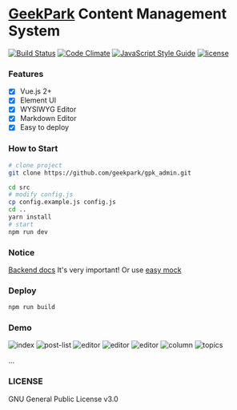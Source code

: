 # [GeekPark](http://geekpark.net) Content Management System
[![Build Status](https://travis-ci.org/GeekPark/gpk_admin.svg?branch=master)](https://travis-ci.org/GeekPark/gpk_admin)
[![Code Climate](https://codeclimate.com/github/GeekPark/gpk_admin/badges/gpa.svg)](https://codeclimate.com/github/GeekPark/gpk_admin)
[![JavaScript Style Guide](https://img.shields.io/badge/code_style-standard-brightgreen.svg)](https://standardjs.com)
[![license](https://img.shields.io/github/license/mashape/apistatus.svg)](LICENSE)

### Features

- [x] Vue.js 2+
- [x] Element UI
- [x] WYSIWYG Editor
- [x] Markdown Editor
- [x] Easy to deploy

### How to Start

```bash
# clone project
git clone https://github.com/geekpark/gpk_admin.git

cd src
# modify config.js
cp config.example.js config.js
cd ..
yarn install
# start
npm run dev
```

### Notice
[Backend docs](https://github.com/GeekPark/gpk_admin/blob/master/BACKEND.md)
It's very important!
Or use [easy mock](https://www.easy-mock.com/)

### Deploy
```bash
npm run build
```

### Demo
![index](https://om4m02471.qnssl.com/gpk_admingpk_admin:index.png)
![post-list](https://om4m02471.qnssl.com/gpk_admingpk_admin:post-ist.png)
![editor](https://om4m02471.qnssl.com/gpk_admingpk_admin:markdown-editor.png)
![editor](https://om4m02471.qnssl.com/gpk_admingpk_admin:wang-editor-02.png)
![editor](https://om4m02471.qnssl.com/gpk_admingpk_admin:wang-editor-01.png)
![column](https://om4m02471.qnssl.com/gpk_admingpk_admin:column.png)
![topics](https://om4m02471.qnssl.com/gpk_admingpk_admin:topics.png)

...


### LICENSE
GNU General Public License v3.0

